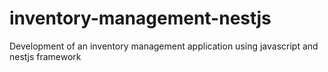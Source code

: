 # inventory-management-nestjs
Development of an inventory management application using javascript and nestjs framework
